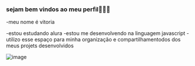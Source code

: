 ### sejam bem vindos ao meu perfil💙🌆💙

-meu nome é vitoria

-estou estudando alura
-estou me desenvolvendo na linguagem javascript
-utilizo esse espaço para minha organização e 
compartilhamentodos dos meus projets desenvolvidos


![image](https://github.com/user-attachments/assets/5321d4be-c33d-4893-a313-eb422f09eb48)
